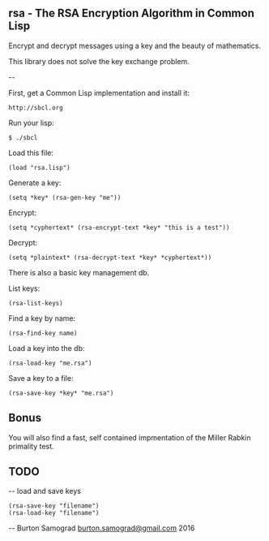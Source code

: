 rsa - The RSA Encryption Algorithm in Common Lisp
-------------------------------------------------

Encrypt and decrypt messages using a key and the beauty of mathematics.

This library does not solve the key exchange problem.

--

First, get a Common Lisp implementation and install it:

    http://sbcl.org

Run your lisp:

    $ ./sbcl

Load this file:

    (load "rsa.lisp")

Generate a key:

    (setq *key* (rsa-gen-key "me"))

Encrypt:

    (setq *cyphertext* (rsa-encrypt-text *key* "this is a test"))

Decrypt:

    (setq *plaintext* (rsa-decrypt-text *key* *cyphertext*))

There is also a basic key management db.

List keys:

    (rsa-list-keys)

Find a key by name:

    (rsa-find-key name)

Load a key into the db:

    (rsa-load-key "me.rsa")

Save a key to a file:

    (rsa-save-key *key* "me.rsa")

Bonus
-----

You will also find a fast, self contained impmentation of the Miller
Rabkin primality test.

TODO
----

-- load and save keys

    (rsa-save-key "filename")
    (rsa-load-key "filename")

--
Burton Samograd
burton.samograd@gmail.com
2016